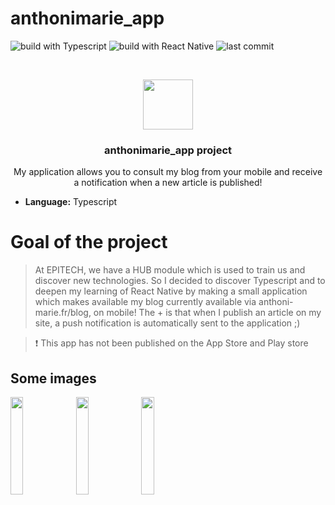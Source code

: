 # anthonimarie_app

![build with Typescript](https://img.shields.io/badge/Build%20with-Typescript-green)
![build with React Native](https://img.shields.io/badge/Build%20with-React%20Native-green)
![last commit](https://img.shields.io/github/last-commit/AnthoniMarie/anthonimarie_app)

<!-- PROJECT LOGO -->
<br />
<p align="center">
  <a href="https://anthoni-marie.fr">
    <img src="https://anthoni-marie.fr/static/images/anthonimarie.svg" width="80" height="80">
  </a>

  <h3 align="center">anthonimarie_app project</h3>

  <p align="center">
    My application allows you to consult my blog from your mobile and receive a notification when a new article is published!  </p>
</p>


- **Language:** Typescript

# Goal of the project

> At EPITECH, we have a HUB module which is used to train us and discover new technologies. So I decided to discover  Typescript and to deepen my learning of React Native by making a small application which makes available my blog currently available via anthoni-marie.fr/blog, on mobile! The + is that when I publish an article on my site, a push notification is automatically sent to the application ;)

> :exclamation: This app has not been published on the App Store and Play store

## Some images

 <p float="left">
 <img src="https://user-images.githubusercontent.com/20517603/211442039-8ba5802f-ff16-4c7d-9714-30e0cf526da1.PNG" width="20%" height="20%">
 <img src="https://user-images.githubusercontent.com/20517603/211442051-40c29fb3-ea10-4459-8e39-a12657005a0b.PNG" width="20%" height="20%">
 <img src="https://user-images.githubusercontent.com/20517603/211442060-44469397-1b99-4e6a-88f0-c58d1d2db182.PNG" width="20%" height="20%">
 </p>
